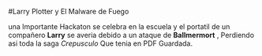 #Larry Plotter y El Malware de Fuego

una Importante Hackaton se celebra en la escuela y el portatil de un compañero **Larry**
se averia debido a un ataque de **Ballmermort** , Perdiendo asi toda la saga *Crepusculo*
Que tenia en PDF Guardada.
  
